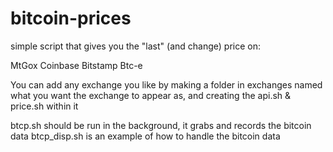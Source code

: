 bitcoin-prices
==============

simple script that gives you the "last" (and change) price on:

MtGox
Coinbase
Bitstamp
Btc-e

You can add any exchange you like by making a folder in exchanges named what
you want the exchange to appear as, and creating the api.sh & price.sh within it


btcp.sh should be run in the background, it grabs and records the bitcoin data
btcp_disp.sh is an example of how to handle the bitcoin data

